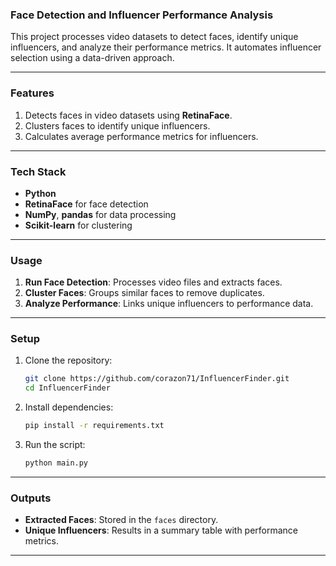 ### **Face Detection and Influencer Performance Analysis**

This project processes video datasets to detect faces, identify unique influencers, and analyze their performance metrics. It automates influencer selection using a data-driven approach.

---

### **Features**
1. Detects faces in video datasets using **RetinaFace**.
2. Clusters faces to identify unique influencers.
3. Calculates average performance metrics for influencers.

---

### **Tech Stack**
- **Python**
- **RetinaFace** for face detection
- **NumPy**, **pandas** for data processing
- **Scikit-learn** for clustering

---

### **Usage**
1. **Run Face Detection**: Processes video files and extracts faces.
2. **Cluster Faces**: Groups similar faces to remove duplicates.
3. **Analyze Performance**: Links unique influencers to performance data.

---

### **Setup**
1. Clone the repository:  
   ```bash
   git clone https://github.com/corazon71/InfluencerFinder.git
   cd InfluencerFinder
   ```
2. Install dependencies:  
   ```bash
   pip install -r requirements.txt
   ```
3. Run the script:  
   ```bash
   python main.py
   ```

---

### **Outputs**
- **Extracted Faces**: Stored in the `faces` directory.
- **Unique Influencers**: Results in a summary table with performance metrics.

---
